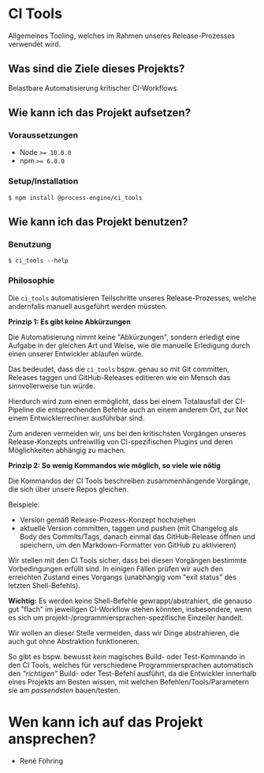 # CI Tools

Allgemeines Tooling, welches im Rahmen unseres Release-Prozesses verwendet wird.

## Was sind die Ziele dieses Projekts?

Belastbare Automatisierung kritischer CI-Workflows.

## Wie kann ich das Projekt aufsetzen?


### Voraussetzungen

* Node `>= 10.0.0`
* npm `>= 6.0.0`


### Setup/Installation

```shell
$ npm install @process-engine/ci_tools
```

## Wie kann ich das Projekt benutzen?


### Benutzung

```shell
$ ci_tools --help
```

### Philosophie

Die `ci_tools` automatisieren Teilschritte unseres Release-Prozesses, welche andernfalls manuell ausgeführt werden müssten.

**Prinzip 1: Es gibt keine Abkürzungen**

Die Automatisierung nimmt keine "Abkürzungen", sondern erledigt eine Aufgabe in der gleichen Art und Weise, wie die manuelle Erledigung durch einen unserer Entwickler ablaufen würde.

Das bedeudet, dass die `ci_tools` bspw. genau so mit Git committen, Releases taggen und GitHub-Releases editieren wie ein Mensch das sinnvollerweise tun würde.

Hierdurch wird zum einen ermöglicht, dass bei einem Totalausfall der CI-Pipeline die entsprechenden Befehle auch an einem anderem Ort, zur Not einem Entwicklerrechner ausführbar sind.

Zum anderen vermeiden wir, uns bei den kritischsten Vorgängen unseres Release-Konzepts unfreiwillig von CI-spezifischen Plugins und deren Möglichkeiten abhängig zu machen.

**Prinzip 2: So wenig Kommandos wie möglich, so viele wie nötig**

Die Kommandos der CI Tools beschreiben zusammenhängende Vorgänge, die sich über unsere Repos gleichen.

Beispiele:

- Version gemäß Release-Prozess-Konzept hochziehen
- aktuelle Version committen, taggen und pushen (mit Changelog als Body des Commits/Tags, danach einmal das GitHub-Release öffnen und speichern, um den Markdown-Formatter von GitHub zu aktivieren)

Wir stellen mit den CI Tools sicher, dass bei diesen Vorgängen bestimmte Vorbedingungen erfüllt sind.
In einigen Fällen prüfen wir auch den erreichten Zustand eines Vorgangs (unabhängig vom "exit status" des letzten Shell-Befehls).

**Wichtig:** Es werden keine Shell-Befehle gewrappt/abstrahiert, die genauso gut "flach" im jeweiligen CI-Workflow stehen könnten, insbesondere, wenn es sich um projekt-/programmiersprachen-spezifische Einzeiler handelt.

Wir wollen an dieser Stelle vermeiden, dass wir Dinge abstrahieren, die auch gut ohne Abstraktion funktioneren.

So gibt es bspw. bewusst *kein* magisches Build- oder Test-Kommando in den CI Tools, welches für verschiedene Programmiersprachen automatisch den *"richtigen"* Build- oder Test-Befehl ausführt, da die Entwickler innerhalb eines Projekts am Besten wissen, mit welchen Befehlen/Tools/Parametern sie am *passendsten* bauen/testen.

# Wen kann ich auf das Projekt ansprechen?

* René Föhring
